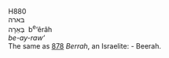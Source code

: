 <body>
  <p>H880<br>  בּארה  <br> בְּאֵרָה  ‎  b<sup>e</sup>‘êrâh  <br><i>be-ay-raw‘ </i><br>The same as <a href="h0878.htm">878</a>  <i>Berrah</i>, an Israelite: - Beerah.<br></p>
 </body>